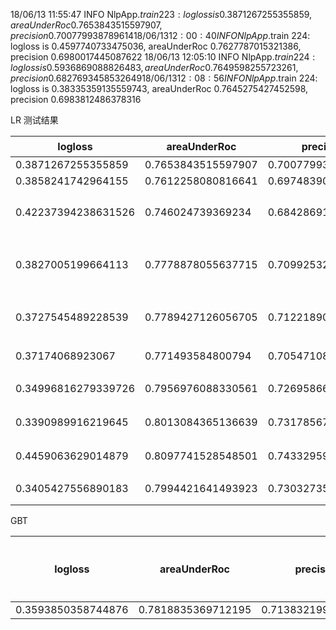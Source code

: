 18/06/13 11:55:47 INFO NlpApp$.train 223: logloss is 0.3871267255355859, areaUnderRoc 0.7653843515597907, precision 0.700779938789614
18/06/13 12:00:40 INFO NlpApp$.train 224: logloss is 0.4597740733475036, areaUnderRoc 0.7627787015321386, precision 0.6980017445087622
18/06/13 12:05:10 INFO NlpApp$.train 224: logloss is 0.5936869088826483, areaUnderRoc 0.7649598255723261, precision 0.6827693458532649
18/06/13 12:08:56 INFO NlpApp$.train 224: logloss is 0.38335359135559743, areaUnderRoc 0.7645275427452598, precision 0.6983812486378316


LR 测试结果

| logloss |  areaUnderRoc | precision |  说明 | 在线测试 |
|---------|---------------|-----------|-------|--------|
| 0.3871267255355859 | 0.7653843515597907 | 0.700779938789614 |    |  |
| 0.3858241742964155 | 0.7612258080816641 | 0.6974839087185488 |   |  |
| 0.42237394238631526 | 0.746024739369234 | 0.6842869191691348 |  减少K_TOP到10  |  0.581563  |
| 0.3827005199664113 | 0.7778878055637715 | 0.7099253273119813 | 增加了一个jaccard index | |
| 0.3727545489228539 | 0.7789427126056705 | 0.7122189023431357 | 去了word diff 特征 | |
| 0.37174068923067 | 0.771493584800794 | 0.7054710887033244 | 去了distance | |
| 0.34996816279339726 | 0.7956976088330561 | 0.726958660264668 | 词使用 32 维 | |
| 0.3390989916219645 | 0.8013084365136639 | 0.7317856793025762 | 词使用64维  | |
| 0.4459063629014879 | 0.8097741528548501 | 0.7433295975146975 | 词使用了128维 | |
| 0.3405427556890183 | 0.7994421641493923 | 0.7303273528485993 | LR迭代100 | 0.520982 |


GBT

| logloss |  areaUnderRoc | precision |  说明 | 在线测试 |
|---------|---------------|-----------|-------|--------|
| 0.3593850358744876 | 0.7818835369712195 | 0.7138321995464852 | pca_k=16 | |